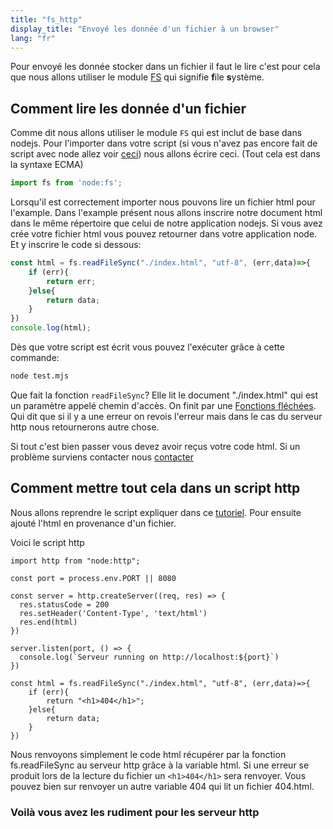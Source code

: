 ```yaml
---
title: "fs_http"
display_title: "Envoyé les donnée d'un fichier à un browser"
lang: "fr"
---
```


Pour envoyé les donnée stocker dans un fichier il faut le lire c'est pour cela que nous allons utiliser le module [FS](https://nodejs.dev/en/api/v19/fs/) qui signifie **f**ile **s**ystème.

## Comment lire les donnée d'un fichier

Comme dit nous allons utiliser le module `FS` qui est inclut de base dans nodejs.
Pour l'importer dans votre script (si vous n'avez pas encore fait de script avec node allez voir [ceci](/nodejs/first_script)) nous allons écrire ceci. (Tout cela est dans la syntaxe ECMA)

```mjs
import fs from 'node:fs';
```

Lorsqu'il est correctement importer nous pouvons lire un fichier html pour l'example. Dans l'example présent nous allons inscrire notre document html dans le même répertoire que celui de notre application nodejs.
Si vous avez crée votre fichier html vous pouvez retourner dans votre application node. Et y inscrire le code si dessous:

```mjs
const html = fs.readFileSync("./index.html", "utf-8", (err,data)=>{
    if (err){
        return err;
    }else{
        return data;
    }
})
console.log(html);
```

Dès que votre script est écrit vous pouvez l'exécuter grâce à cette commande:

```bash
node test.mjs
```

Que fait la fonction `readFileSync`? Elle lit le document "./index.html" qui est un paramètre appelé chemin d'accès. On finit par une [Fonctions fléchées](https://developer.mozilla.org/fr/docs/Web/JavaScript/Reference/Functions/Arrow_functions). Qui dit que si il y a une erreur on revois l'erreur mais dans le cas du serveur http nous retournerons autre chose.

Si tout c'est bien passer vous devez avoir reçus votre code html. Si un problème surviens contacter nous [contacter](/contact)

## Comment mettre tout cela dans un script http

Nous allons reprendre le script expliquer dans ce [tutoriel](/blog/node_http). Pour ensuite ajouté l'html en provenance d'un fichier.

Voici le script http

```JS
import http from "node:http";

const port = process.env.PORT || 8080

const server = http.createServer((req, res) => {
  res.statusCode = 200
  res.setHeader('Content-Type', 'text/html')
  res.end(html)
})

server.listen(port, () => {
  console.log(`Serveur running on http://localhost:${port}`)
})

const html = fs.readFileSync("./index.html", "utf-8", (err,data)=>{
    if (err){
        return "<h1>404</h1>";
    }else{
        return data;
    }
})
```

Nous renvoyons simplement le code html récupérer par la fonction fs.readFileSync au serveur http grâce à la variable html. Si une erreur se produit lors de la lecture du fichier un `<h1>404</h1>` sera renvoyer. Vous pouvez bien sur renvoyer un autre variable 404 qui lit un fichier 404.html.

### Voilà vous avez les rudiment pour les serveur http
